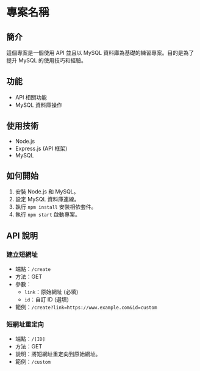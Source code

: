 # 專案名稱

## 簡介

這個專案是一個使用 API 並且以 MySQL 資料庫為基礎的練習專案。目的是為了提升 MySQL 的使用技巧和經驗。

## 功能

*   API 相關功能
*   MySQL 資料庫操作

## 使用技術

*   Node.js
*   Express.js (API 框架)
*   MySQL

## 如何開始

1.  安裝 Node.js 和 MySQL。
2.  設定 MySQL 資料庫連線。
3.  執行 `npm install` 安裝相依套件。
4.  執行 `npm start` 啟動專案。

## API 說明

### 建立短網址

*   端點：`/create`
*   方法：GET
*   參數：
    *   `link`：原始網址 (必填)
    *   `id`：自訂 ID (選填)
*   範例：`/create?link=https://www.example.com&id=custom`

### 短網址重定向

*   端點：`/[ID]`
*   方法：GET
*   說明：將短網址重定向到原始網址。
*   範例：`/custom`
